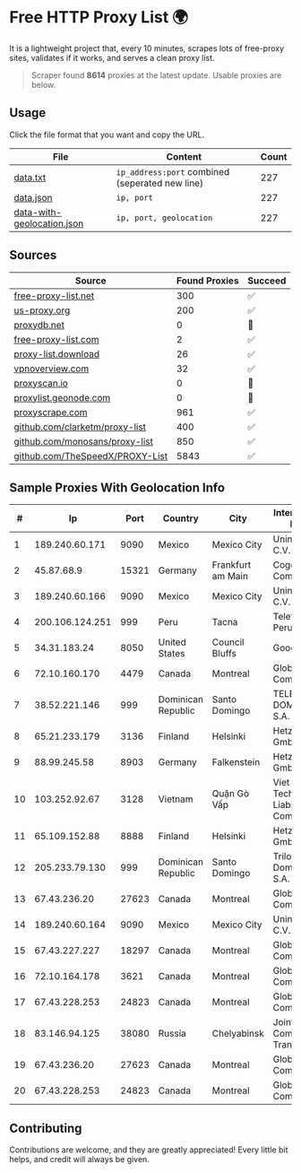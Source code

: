 
# Free HTTP Proxy List 🌍

It is a lightweight project that, every 10 minutes, scrapes lots of free-proxy sites, validates if it works, and serves a clean proxy list.


> Scraper found **8614** proxies at the latest update. Usable proxies are below.

## Usage

Click the file format that you want and copy the URL.


|File|Content|Count|
|----|-------|-----|
|[data.txt](https://raw.githubusercontent.com/themiralay/Proxy-List-World/master/data.txt)|`ip_address:port` combined (seperated new line)|227|
|[data.json](https://raw.githubusercontent.com/themiralay/Proxy-List-World/master/data.json)|`ip, port`|227|
|[data-with-geolocation.json](https://raw.githubusercontent.com/themiralay/Proxy-List-World/master/data-with-geolocation.json)|`ip, port, geolocation`|227|

## Sources

|Source|Found Proxies|Succeed|
|------|-------------|-------|
|[free-proxy-list.net](https://free-proxy-list.net)|300|✅|
|[us-proxy.org](https://www.us-proxy.org)|200|✅|
|[proxydb.net](http://proxydb.net)|0|🚫|
|[free-proxy-list.com](https://free-proxy-list.com/?page=&port=&type%5B%5D=http&type%5B%5D=https&up_time=0&search=Search)|2|✅|
|[proxy-list.download](https://www.proxy-list.download/HTTP)|26|✅|
|[vpnoverview.com](https://vpnoverview.com/privacy/anonymous-browsing/free-proxy-servers)|32|✅|
|[proxyscan.io](https://www.proxyscan.io)|0|🚫|
|[proxylist.geonode.com](https://proxylist.geonode.com/api/proxy-list?limit=300&page=1&sort_by=lastChecked&sort_type=desc&protocols=http,https)|0|🚫|
|[proxyscrape.com](https://api.proxyscrape.com/v2/?request=displayproxies&protocol=http&timeout=10000&country=all&ssl=all&anonymity=all)|961|✅|
|[github.com/clarketm/proxy-list](https://raw.githubusercontent.com/clarketm/proxy-list/master/proxy-list-raw.txt)|400|✅|
|[github.com/monosans/proxy-list](https://raw.githubusercontent.com/monosans/proxy-list/main/proxies/http.txt)|850|✅|
|[github.com/TheSpeedX/PROXY-List](https://raw.githubusercontent.com/TheSpeedX/PROXY-List/master/http.txt)|5843|✅|


## Sample Proxies With Geolocation Info

|#|Ip|Port|Country|City|Internet Service Provider|
|-|--|----|-------|----|-------------------------|
|1|189.240.60.171|9090|Mexico|Mexico City|Uninet S.A. de C.V.|
|2|45.87.68.9|15321|Germany|Frankfurt am Main|Cogent Communications|
|3|189.240.60.166|9090|Mexico|Mexico City|Uninet S.A. de C.V.|
|4|200.106.124.251|999|Peru|Tacna|Telefonica del Peru|
|5|34.31.183.24|8050|United States|Council Bluffs|Google LLC|
|6|72.10.160.170|4479|Canada|Montreal|GloboTech Communications|
|7|38.52.221.146|999|Dominican Republic|Santo Domingo|TELECABLE DOMINICANO, S.A.|
|8|65.21.233.179|3136|Finland|Helsinki|Hetzner Online GmbH|
|9|88.99.245.58|8903|Germany|Falkenstein|Hetzner Online GmbH|
|10|103.252.92.67|3128|Vietnam|Quận Gò Vấp|Viet Digital Technology Liability Company|
|11|65.109.152.88|8888|Finland|Helsinki|Hetzner Online GmbH|
|12|205.233.79.130|999|Dominican Republic|Santo Domingo|Trilogy Dominicana, S.A.|
|13|67.43.236.20|27623|Canada|Montreal|GloboTech Communications|
|14|189.240.60.164|9090|Mexico|Mexico City|Uninet S.A. de C.V.|
|15|67.43.227.227|18297|Canada|Montreal|GloboTech Communications|
|16|72.10.164.178|3621|Canada|Montreal|GloboTech Communications|
|17|67.43.228.253|24823|Canada|Montreal|GloboTech Communications|
|18|83.146.94.125|38080|Russia|Chelyabinsk|Joint Stock Company TransTeleCom|
|19|67.43.236.20|27623|Canada|Montreal|GloboTech Communications|
|20|67.43.228.253|24823|Canada|Montreal|GloboTech Communications|



## Contributing

Contributions are welcome, and they are greatly appreciated! Every
little bit helps, and credit will always be given.

